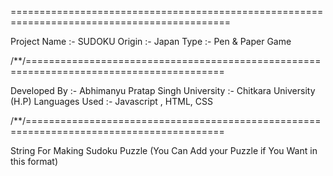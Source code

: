 ============================================================================================

Project Name :- SUDOKU 
Origin :- Japan
Type :- Pen & Paper Game



/**/========================================================================================

Developed By :- Abhimanyu Pratap Singh
University :- Chitkara University (H.P)
Languages Used :- Javascript , HTML, CSS


/**/========================================================================================

String For Making Sudoku Puzzle (You Can Add your Puzzle if You Want in this format) 

<!------------------------------------------------------------------------------------------


easy = [
  "6------7------5-2------1---362----81--96-----71--9-4-5-2---651---78----345-------",
  "685329174971485326234761859362574981549618732718293465823946517197852643456137298"
];
medium = [
  "--9-------4----6-758-31----15--4-36-------4-8----9-------75----3-------1--2--3---",
  "619472583243985617587316924158247369926531478734698152891754236365829741472163895"
];
hard = [
  "-1-5-------97-42----5----7-5---3---7-6--2-41---8--5---1-4------2-3-----9-7----8--",
  "712583694639714258845269173521436987367928415498175326184697532253841769976352841"
];
Easy = [
"---7--9-3----8------7-6---8--85----1----396-----4-75--7-46-------23-5----9-----42",
"821754963659283174347961258978526431415839627263417589734692815182345796596178342"
];

Medium = [
"-7-6--4-------4-2--2------7-----3--9---4851----82-1-7-1--84-9--2-6-------3-----58",
"8736124959153374826624958317541763289792485163368291574157846932286539741439127658"
]


------------------------------------------------------------------------------------------>
